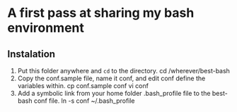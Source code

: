 # A first pass at sharing my bash environment

## Instalation
1. Put this folder anywhere and `cd` to the directory.
        cd /wherever/best-bash
2. Copy the conf.sample file, name it conf, and edit conf define the variables within.
        cp conf.sample conf
        vi conf
3. Add a symbolic link from your home folder .bash_profile file to the best-bash conf file.
        ln -s conf ~/.bash_profile
